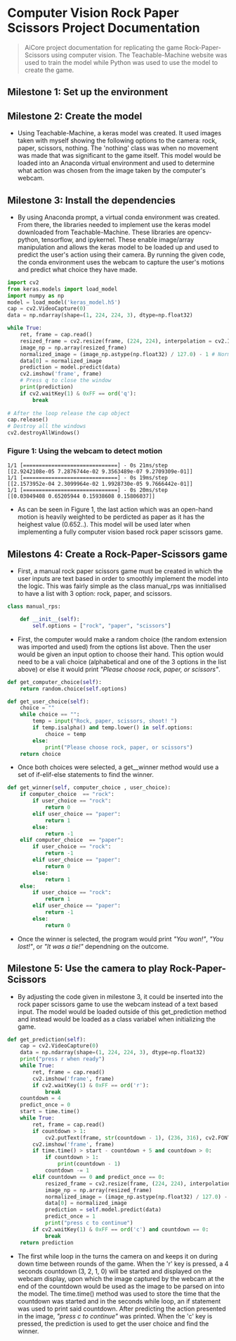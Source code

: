 # Computer Vision Rock Paper Scissors Project Documentation

> AiCore project documentation for replicating the game Rock-Paper-Scissors using computer vision. The Teachable-Machine website was used to train the model while Python was used to use the model to create the game.

## Milestone 1: Set up the environment 

## Milestone 2: Create the model

- Using Teachable-Machine, a keras model was created. It used images taken with myself showing the following options to the camera: rock, paper, scissors, nothing. The 'nothing' class was when no movement was made that was significant to the game itself. This model would be loaded into an Anaconda virtual environment and used to determine what action was chosen from the image taken by the computer's webcam.

## Milestone 3: Install the dependencies

- By using Anaconda prompt, a virtual conda environment was created. From there, the libraries needed to implement use the keras model downloaded from Teachable-Machine. These libraries are opencv-python, tensorflow, and ipykernel. These enable image/array manipulation and allows the keras model to be loaded up and used to predict the user's action using their camera. By running the given code, the conda environment uses the webcam to capture the user's motions and predict what choice they have made.

```python
import cv2
from keras.models import load_model
import numpy as np
model = load_model('keras_model.h5')
cap = cv2.VideoCapture(0)
data = np.ndarray(shape=(1, 224, 224, 3), dtype=np.float32)

while True: 
    ret, frame = cap.read()
    resized_frame = cv2.resize(frame, (224, 224), interpolation = cv2.INTER_AREA)
    image_np = np.array(resized_frame)
    normalized_image = (image_np.astype(np.float32) / 127.0) - 1 # Normalize the image
    data[0] = normalized_image
    prediction = model.predict(data)
    cv2.imshow('frame', frame)
    # Press q to close the window
    print(prediction)
    if cv2.waitKey(1) & 0xFF == ord('q'):
        break
            
# After the loop release the cap object
cap.release()
# Destroy all the windows
cv2.destroyAllWindows()
```

### Figure 1: Using the webcam to detect motion

```
1/1 [==============================] - 0s 21ms/step
[[2.9242108e-05 7.2876744e-02 9.3563489e-07 9.2709309e-01]]
1/1 [==============================] - 0s 19ms/step
[[2.1573952e-04 2.3099964e-02 1.9928730e-05 9.7666442e-01]]
1/1 [==============================] - 0s 20ms/step
[[0.03049408 0.65205944 0.15938608 0.15806037]]
```

- As can be seen in Figure 1, the last action which was an open-hand motion is heavily weighted to be perdicted as paper as it has the heighest value (0.652..). This model will be used later when implementing a fully computer vision based rock paper scissors game.

## Milestons 4: Create a Rock-Paper-Scissors game

- First, a manual rock paper scissors game must be created in which the user inputs are text based in order to smoothly implement the model into the logic. This was fairly simple as the class manual_rps was innitialised to have a list with 3 option: rock, paper, and scissors.

```python
class manual_rps:

    def __init__(self):
        self.options = ["rock", "paper", "scissors"]
```

- First, the computer would make a random choice (the random extension was imported and used) from the options list above. Then the user would be given an input option to choose their hand. This option would need to be a vali choice (alphabetical and one of the 3 options in the list above) or else it would print *"Please choose rock, paper, or scissors"*.

```python
def get_computer_choice(self):
    return random.choice(self.options)

def get_user_choice(self):
    choice = ""
    while choice == "":
        temp = input("Rock, paper, scissors, shoot! ")
        if temp.isalpha() and temp.lower() in self.options:
            choice = temp
        else:
            print("Please choose rock, paper, or scissors")
    return choice
```

- Once both choices were selected, a get__winner method would use a set of if-elif-else statements to find the winner.

```python
def get_winner(self, computer_choice , user_choice):
    if computer_choice  == "rock":
        if user_choice == "rock":
            return 0
        elif user_choice == "paper":
            return 1
        else:
            return -1
    elif computer_choice  == "paper":
        if user_choice == "rock":
            return -1
        elif user_choice == "paper":
            return 0
        else:
            return 1
    else:
        if user_choice == "rock":
            return 1
        elif user_choice == "paper":
            return -1
        else:
            return 0
```
- Once the winner is selected, the program would print *"You won!"*, *"You lost!"*, or *"It was a tie!"* dependning on the outcome.

## Milestone 5: Use the camera to play Rock-Paper-Scissors

- By adjusting the code given in milestone 3, it could be inserted into the rock paper scissors game to use the webcam instead of a text based input. The model would be loaded outside of this get_prediction method and instead would be loaded as a class variabel when initializing the game.

```python
def get_prediction(self):
    cap = cv2.VideoCapture(0)
    data = np.ndarray(shape=(1, 224, 224, 3), dtype=np.float32)
    print("press r when ready")
    while True: 
        ret, frame = cap.read()
        cv2.imshow('frame', frame)
        if cv2.waitKey(1) & 0xFF == ord('r'):
            break
    countdown = 4
    predict_once = 0
    start = time.time()
    while True: 
        ret, frame = cap.read()
        if countdown > 1:
            cv2.putText(frame, str(countdown - 1), (236, 316), cv2.FONT_HERSHEY_SIMPLEX, 8, (255, 255, 255), 20)
        cv2.imshow('frame', frame)  
        if time.time() > start - countdown + 5 and countdown > 0:
            if countdown > 1:
                print(countdown - 1)
            countdown -= 1
        elif countdown == 0 and predict_once == 0:
            resized_frame = cv2.resize(frame, (224, 224), interpolation = cv2.INTER_AREA)
            image_np = np.array(resized_frame)
            normalized_image = (image_np.astype(np.float32) / 127.0) - 1 # Normalize the image
            data[0] = normalized_image
            prediction = self.model.predict(data)
            predict_once = 1
            print("press c to continue")
        if cv2.waitKey(1) & 0xFF == ord('c') and countdown == 0:
            break
    return prediction
```

- The first while loop in the turns the camera on and keeps it on during down time between rounds of the game. When the 'r' key is pressed, a 4 seconds countdown (3, 2, 1, 0) will be started and displayed on the webcam display, upon which the image captured by the webcam at the end of the countdown would be used as the image to be parsed on into the model. The time.time() method was used to store the time that the countdown was started and in the seconds while loop, an if statement was used to print said countdown. After predicting the action presented in the image, *"press c to continue"* was printed. When the 'c' key is pressed, the prediction is used to get the user choice and find the winner.
